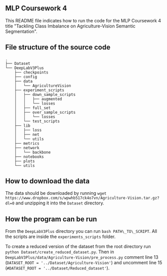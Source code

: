 ## MLP Coursework 4
This README file indicates how to run the code for the MLP Coursework 4 title "Tackling Class Imbalance on Agriculture-Vision Semantic Segmentation".

## File structure of the source code
```
.
├── Dataset
└── DeepLabV3Plus
    ├── checkpoints
    ├── config
    ├── data
    │   └── AgricultureVision
    ├── experiment_scripts
    │   ├── down_sample_scripts
    │   │   ├── augmented
    │   │   └── losses
    │   ├── full_set
    │   ├── over_sample_scripts
    │   │   └── losses
    │   └── test_scripts
    ├── lib
    │   ├── loss
    │   ├── net
    │   └── utils
    ├── metrics
    ├── network
    │   └── backbone
    ├── notebooks
    ├── plots
    └── utils
```
	
## How to download the data
The data should be downloaded by running ``wget https://www.dropbox.com/s/wpwhb517ck4o7vn/Agriculture-Vision.tar.gz?dl=0`` and unzipping it into the ``Dataset`` directory.

## How the program can be run
From the ``DeepLabV3Plus`` directory you can run ``bash PATH\_TO\_SCRIPT``. All the scripts are inside the ``experiments_scripts`` folder.

To create a reduced version of the dataset from the root directory run ``python Dataset/create_reduced_dataset.py``. Then in ``DeepLabV3Plus/data/Agriculture-Vision/pre_process.py`` comment line 13 (``DATASET_ROOT = '../Dataset/Agriculture-Vision'``) and uncomment line 15 (``#DATASET_ROOT = '../Dataset/Reduced_dataset'``).

